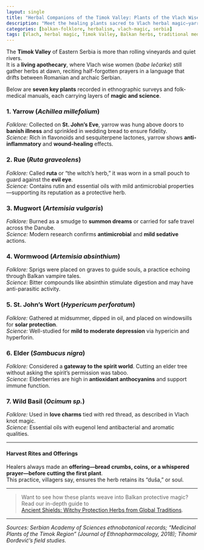 ```yaml
---
layout: single
title: "Herbal Companions of the Timok Valley: Plants of the Vlach Wise Women"
description: "Meet the healing plants sacred to Vlach herbal magic—yarrow, rue, mugwort, and more—blending authentic folklore with modern phytochemistry."
categories: [balkan-folklore, herbalism, vlach-magic, serbia]
tags: [Vlach, herbal magic, Timok Valley, Balkan herbs, traditional medicine]
---
```


The **Timok Valley** of Eastern Serbia is more than rolling vineyards and quiet rivers.  
It is a **living apothecary**, where Vlach wise women (*babe lečarke*) still gather herbs at dawn, reciting half-forgotten prayers in a language that drifts between Romanian and archaic Serbian.

Below are **seven key plants** recorded in ethnographic surveys and folk-medical manuals, each carrying layers of **magic and science**.

### 1. Yarrow (*Achillea millefolium*)
*Folklore:* Collected on **St. John’s Eve**, yarrow was hung above doors to **banish illness** and sprinkled in wedding bread to ensure fidelity.  
*Science:* Rich in flavonoids and sesquiterpene lactones, yarrow shows **anti-inflammatory** and **wound-healing** effects.

### 2. Rue (*Ruta graveolens*)
*Folklore:* Called **ruta** or “the witch’s herb,” it was worn in a small pouch to guard against the **evil eye**.  
*Science:* Contains rutin and essential oils with mild antimicrobial properties—supporting its reputation as a protective herb.

### 3. Mugwort (*Artemisia vulgaris*)
*Folklore:* Burned as a smudge to **summon dreams** or carried for safe travel across the Danube.  
*Science:* Modern research confirms **antimicrobial** and **mild sedative** actions.

### 4. Wormwood (*Artemisia absinthium*)
*Folklore:* Sprigs were placed on graves to guide souls, a practice echoing through Balkan vampire tales.  
*Science:* Bitter compounds like absinthin stimulate digestion and may have anti-parasitic activity.

### 5. St. John’s Wort (*Hypericum perforatum*)
*Folklore:* Gathered at midsummer, dipped in oil, and placed on windowsills for **solar protection**.  
*Science:* Well-studied for **mild to moderate depression** via hypericin and hyperforin.

### 6. Elder (*Sambucus nigra*)
*Folklore:* Considered a **gateway to the spirit world**. Cutting an elder tree without asking the spirit’s permission was taboo.  
*Science:* Elderberries are high in **antioxidant anthocyanins** and support immune function.

### 7. Wild Basil (*Ocimum sp.*)
*Folklore:* Used in **love charms** tied with red thread, as described in Vlach knot magic.  
*Science:* Essential oils with eugenol lend antibacterial and aromatic qualities.

---

#### Harvest Rites and Offerings
Healers always made an **offering—bread crumbs, coins, or a whispered prayer—before cutting the first plant**.  
This practice, villagers say, ensures the herb retains its “duša,” or soul.

---

> Want to see how these plants weave into Balkan protective magic?  
> Read our in-depth guide to  
> [Ancient Shields: Witchy Protection Herbs from Global Traditions](/ancient-shields-protection-herbs/).

---

*Sources: Serbian Academy of Sciences ethnobotanical records; “Medicinal Plants of the Timok Region” (Journal of Ethnopharmacology, 2018); Tihomir Đorđević’s field studies.*
